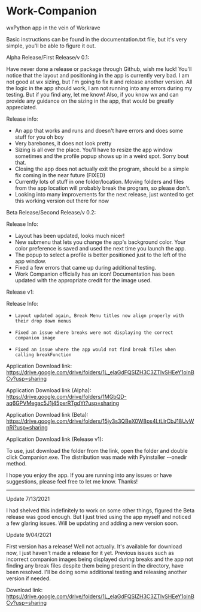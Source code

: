 # Work-Companion
wxPython app in the vein of Workrave


Basic instructions can be found in the documentation.txt file, but it's very simple, you'll be able to figure it out.


Alpha Release/First Release/v 0.1:

Have never done a release or package through Github, wish me luck!
You'll notice that the layout and positioning in the app is currently very bad. I am not good at wx sizing, but I'm going to fix it and release another version.
All the logic in the app should work, I am not running into any errors during my testing. But if you find any, let me know!
Also, if you know wx and can provide any guidance on the sizing in the app, that would be greatly appreciated.

Release info:
* An app that works and runs and doesn't have errors and does some stuff for you oh boy
* Very barebones, it does not look pretty
* Sizing is all over the place. You'll have to resize the app window sometimes and the profile popup shows up in a weird spot. Sorry bout that.
* Closing the app does not actually exit the program, should be a simple fix coming in the near future (FIXED)
* Currently lots of stuff in one folder/location. Moving folders and files from the app location will probably break the program, so please don't.
* Looking into many improvements for the next release, just wanted to get this working version out there for now



Beta Release/Second Release/v 0.2:


Release Info:

* Layout has been updated, looks much nicer!
* New submenu that lets you change the app's background color. Your color preference is saved and used the next time you launch the app.
* The popup to select a profile is better positioned just to the left of the app window.
* Fixed a few errors that came up during additional testing.
* Work Companion officially has an icon! Documentation has been updated with the appropriate credit for the image used.



Release v1:


Release Info:

-     Layout updated again, Break Menu titles now align properly with their drop down menus
-     Fixed an issue where breaks were not displaying the correct companion image
-     Fixed an issue where the app would not find break files when calling breakFunction

Application Download link: https://drive.google.com/drive/folders/1L_elaGdFQSIZH3C3ZTIvSHEeY1olnBCv?usp=sharing



Application Download link (Alpha): https://drive.google.com/drive/folders/1MGbQD-aq6GPVMegac5J1j45pxrRTgdYt?usp=sharing

Application Download link (Beta): https://drive.google.com/drive/folders/15jy3s3QBeX0W8ps4LtLlrCbJ18UvWnRj?usp=sharing

Application Download link (Release v1):



To use, just download the folder from the link, open the folder and double click Companion.exe. The distribution was made with Pyinstaller --onedir method.


I hope you enjoy the app. If you are running into any issues or have suggestions, please feel free to let me know. Thanks!

------------------------------------------------------------------------------------------------------------------------------------------------------------
Update 7/13/2021

I had shelved this indefinitely to work on some other things, figured the Beta release was good enough. But I just tried using the app myself and noticed a few glaring issues. Will be updating and adding a new version soon.


Update 9/04/2021

First version has a release! Well not actually. It's available for download now, I just haven't made a release for it yet. Previous issues such as incorrect companion images being displayed during breaks and the app not finding any break files despite them being present in the directory, have been resolved. I'll be doing some additional testing and releasing another version if needed.


Download link: https://drive.google.com/drive/folders/1L_elaGdFQSIZH3C3ZTIvSHEeY1olnBCv?usp=sharing
